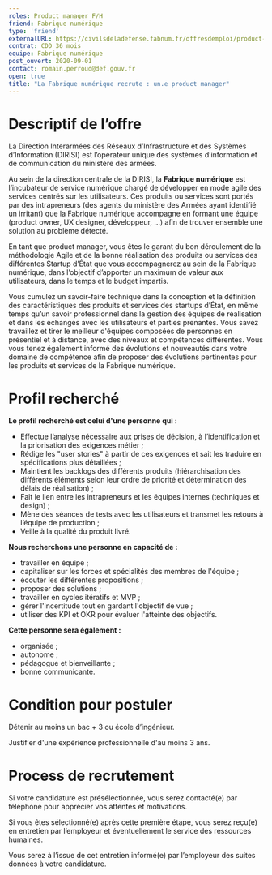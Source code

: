 ```yaml
---
roles: Product manager F/H
friend: Fabrique numérique
type: 'friend'
externalURL: https://civilsdeladefense.fabnum.fr/offresdemploi/product-owner
contrat: CDD 36 mois
equipe: Fabrique numérique
post_ouvert: 2020-09-01
contact: romain.perroud@def.gouv.fr
open: true
title: "La Fabrique numérique recrute : un.e product manager"
---
```



# Descriptif de l’offre
La Direction Interarmées des Réseaux d’Infrastructure et des Systèmes d’Information (DIRISI) est l’opérateur unique des systèmes d’information 
et de communication du ministère des armées.

Au sein de la direction centrale de la DIRISI, la **Fabrique numérique** est l’incubateur de service numérique chargé de développer en mode agile des services
centrés sur les utilisateurs. Ces produits ou services sont portés par des intrapreneurs (des agents du ministère des Armées ayant identifié un irritant) 
que la Fabrique numérique accompagne en formant une équipe (product owner, UX designer, développeur, …) afin de trouver ensemble une solution au problème détecté.

En tant que product manager, vous êtes le garant du bon déroulement de la méthodologie Agile et de la bonne réalisation des produits ou services des différentes
Startup d’État que vous accompagnerez au sein de la Fabrique numérique, dans l’objectif d’apporter un maximum de valeur aux utilisateurs,
dans le temps et le budget impartis.

Vous cumulez un savoir-faire technique dans la conception et la définition des caractéristiques des produits et services des startups d’État, 
en même temps qu’un savoir professionnel dans la gestion des équipes de réalisation et dans les échanges avec les utilisateurs et parties prenantes.
Vous savez travaillez et tirer le meilleur d'équipes composées de personnes en présentiel et à distance, avec des niveaux et compétences différentes.
Vous vous tenez également informé des évolutions et nouveautés dans votre domaine de compétence afin de proposer des évolutions pertinentes pour les produits et
services de la Fabrique numérique.

# Profil recherché
**Le profil recherché est celui d'une personne qui :**

- Effectue l’analyse nécessaire aux prises de décision, à l’identification et la priorisation des exigences métier ;
- Rédige les "user stories" à partir de ces exigences et sait les traduire en spécifications plus détaillées ;
- Maintient les backlogs des différents produits (hiérarchisation des différents éléments selon leur ordre de priorité et détermination des délais de réalisation) ;
- Fait le lien entre les intrapreneurs et les équipes internes (techniques et design) ;
- Mène des séances de tests avec les utilisateurs et transmet les retours à l’équipe de production ;
- Veille à la qualité du produit livré.


**Nous recherchons une personne en capacité de :**

- travailler en équipe ;
- capitaliser sur les forces et spécialités des membres de l'équipe ;
- écouter les différentes propositions ;
- proposer des solutions ;
- travailler en cycles itératifs et MVP ;
- gérer l'incertitude tout en gardant l'objectif de vue ;
- utiliser des KPI et OKR pour évaluer l'atteinte des objectifs.


**Cette personne sera également :**

- organisée ;
- autonome ;
- pédagogue et bienveillante ;
- bonne communicante.

# Condition pour postuler
Détenir au moins un bac + 3 ou école d’ingénieur.

Justifier d'une expérience professionnelle d'au moins 3 ans.


# Process de recrutement
Si votre candidature est présélectionnée, vous serez contacté(e) par téléphone pour apprécier vos attentes et motivations.

Si vous êtes sélectionné(e) après cette première étape, vous serez reçu(e) en entretien par l’employeur et éventuellement le service des ressources humaines.

Vous serez à l’issue de cet entretien informé(e) par l’employeur des suites données à votre candidature.
